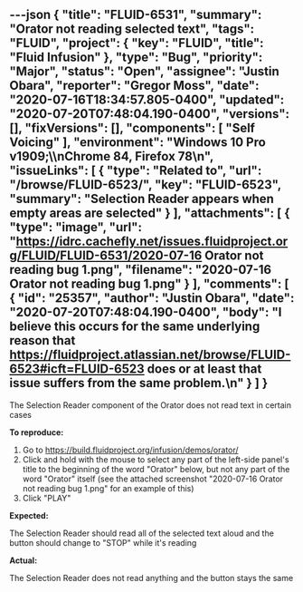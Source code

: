 ---json
{
  "title": "FLUID-6531",
  "summary": "Orator not reading selected text",
  "tags": "FLUID",
  "project": {
    "key": "FLUID",
    "title": "Fluid Infusion"
  },
  "type": "Bug",
  "priority": "Major",
  "status": "Open",
  "assignee": "Justin Obara",
  "reporter": "Gregor Moss",
  "date": "2020-07-16T18:34:57.805-0400",
  "updated": "2020-07-20T07:48:04.190-0400",
  "versions": [],
  "fixVersions": [],
  "components": [
    "Self Voicing"
  ],
  "environment": "Windows 10 Pro v1909;\\\nChrome 84, Firefox 78\n",
  "issueLinks": [
    {
      "type": "Related to",
      "url": "/browse/FLUID-6523/",
      "key": "FLUID-6523",
      "summary": "Selection Reader appears when empty areas are selected"
    }
  ],
  "attachments": [
    {
      "type": "image",
      "url": "https://idrc.cachefly.net/issues.fluidproject.org/FLUID/FLUID-6531/2020-07-16 Orator not reading bug 1.png",
      "filename": "2020-07-16 Orator not reading bug 1.png"
    }
  ],
  "comments": [
    {
      "id": "25357",
      "author": "Justin Obara",
      "date": "2020-07-20T07:48:04.190-0400",
      "body": "I believe this occurs for the same underlying reason that <https://fluidproject.atlassian.net/browse/FLUID-6523#icft=FLUID-6523> does or at least that issue suffers from the same problem.\n"
    }
  ]
}
---
The Selection Reader component of the Orator does not read text in certain cases

**To reproduce:**

1. Go to <https://build.fluidproject.org/infusion/demos/orator/>
2. Click and hold with the mouse to select any part of the left-side panel's title to the beginning of the word "Orator" below, but not any part of the word "Orator" itself (see the attached screenshot "2020-07-16 Orator not reading bug 1.png" for an example of this)
3. Click "PLAY"

**Expected:**

The Selection Reader should read all of the selected text aloud and the button should change to "STOP" while it's reading

**Actual:**

The Selection Reader does not read anything and the button stays the same

        
